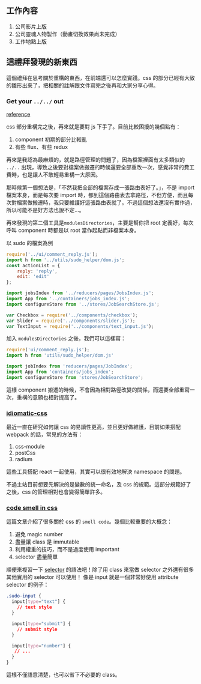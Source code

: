 ## 工作內容

1. 公司影片上版
2. 公司靈魂人物製作（動畫切換效果尚未完成）
3. 工作地點上版

## 這禮拜發現的新東西

這個禮拜在思考關於重構的東西，在前端還可以怎麼實踐。css 的部分已經有大致的雛形出來了，把相關的註解跟文件寫完之後再和大家分享心得。

### Get your `../../` out

[reference](http://davidboyne.co.uk/2016/04/29/react-webpack-gem.html)

css 部分重構完之後，再來就是要對 js 下手了。目前比較困擾的幾個點有：

1. component 初期的部分比較亂
2. 有些 flux、有些 redux

再來是我認為最麻煩的，就是路徑管理的問題了，因為檔案裡面有太多類似的 `../..` 出現，導致之後要對檔案做搬遷的時候還要全部重改一次，感覺非常的費工費時，也是讓人不敢輕易重構一大原因。

那時候第一個想法是，「不然我把全部的檔案存成一張路由表好了。」，不是 import 檔案本身，而是每次要 import 時，都到這個路由表去拿路徑，不但方便，而且每次對檔案做搬遷時，我只要維護好這張路由表就了。不過這個想法還沒有實作過，所以可能不是好方法也說不定...。


再來發現的第二個工具是`modulesDirectories`，主要是幫你把 root 定義好，每次呼叫 component 時都是以 root 當作起點而非檔案本身。

以 sudo 的檔案為例

```js
require('../ui/comment_reply.js');
import h from '../utils/sudo_helper/dom.js';
const actionList = {
	reply: 'reply',
	edit: 'edit'
};

import jobsIndex from '../reducers/pages/JobsIndex.js';
import App from '../containers/jobs_index.js';
import configureStore from '../stores/JobSearchStore.js';

var Checkbox = require('../components/checkbox');
var Slider = require('../components/slider.js');
var TextInput = require('../components/text_input.js');
```
 加入 `modulesDirectories` 之後，我們可以這樣寫：

```js
require('ui/comment_reply.js');
import h from 'utils/sudo_helper/dom.js'

import jobIndex from 'reducers/pages/JobIndex';
import App from 'containers/jobs_index';
import configureStore from 'stores/JobSearchStore';
```

這樣 component 搬遷的時候，不會因為相對路徑改變的關係，而還要全部重寫一次，重構的意願也相對提高了。

### [idiomatic-css](https://github.com/necolas/idiomatic-css/tree/master/translations/zh-TW)

最近一直在研究如何讓 css 的易讀性更高，並且更好做維護，目前如果搭配 webpack 的話，常見的方法有：

1. css-module
2. postCss
3. radium

這些工具搭配 react 一起使用，其實可以很有效地解決 namespace 的問題。

不過主站目前想要先解決的是變數的統一命名，及 css 的規範。這部分規範好了之後，css 的管理相對也會變得簡單許多。

### [code smell in css](http://csswizardry.com/2012/11/code-smells-in-css/)

這篇文章介紹了很多關於 css 的 `smell code`。幾個比較重要的大概念：

1. 避免 magic number
2. 盡量讓 class 是 immutable
3. 利用權重的技巧，而不是過度使用 important
4. selector 盡量簡單

順便來複習一下 [selector](http://www.w3schools.com/cssref/css_selectors.asp) 的語法吧！除了用 class 來當做 selector 之外還有很多其他實用的 selector 可以使用！
像是 input 就是一個非常好使用 attribute selector 的例子：

```css
.sudo-input {
  input[type="text"] {
    // text style
  }

  input[type="submit"] {
    // submit style
  }

  input[type="number"] {
   // ...
  }
}

```
這樣不僅語意清楚，也可以省下不必要的 class。
